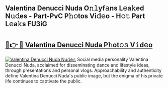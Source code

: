 ## Valentina Denucci Nuda O𝚗𝚕yf𝚊ns L𝚎a𝚔ed N𝚞𝚍es - Part-PvC P𝚑𝚘tos Vi𝚍𝚎o - H𝚘𝚝 Part L𝚎a𝚔s FU3iG

# <h2><a href="http://kfdn9h.oniu.top/?m=Valentina+Denucci+Nuda">🔗👉 🔴 Valentina Denucci Nuda P𝚑ot𝚘𝚜 V𝚒d𝚎o</a></h2>

[![Valentina Denucci Nuda Nu𝚍e𝚜](https://i.imgur.com/0qMVB7G.gif)](http://kfdn9h.oniu.top/?m=Valentina+Denucci+Nuda)
Social media personality Valentina Denucci Nuda, acclaimed for disseminating dance and lifestyle ideas, through presentations and personal vlogs. Approachability and authenticity define Valentina Denucci Nuda's public image, but the enigma of his private life continues to captivate the public.  
